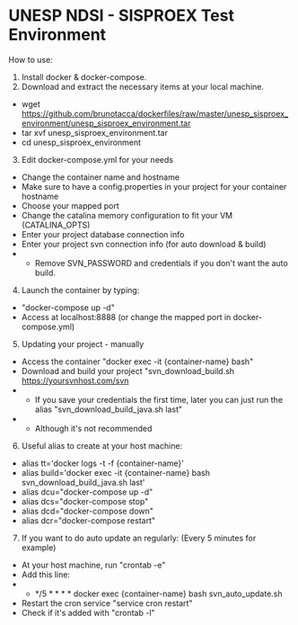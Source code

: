 # UNESP NDSI - SISPROEX Test Environment

How to use:
1) Install docker & docker-compose.
2) Download and extract the necessary items at your local machine.
- wget https://github.com/brunotacca/dockerfiles/raw/master/unesp_sisproex_environment/unesp_sisproex_environment.tar
- tar xvf unesp_sisproex_environment.tar
- cd unesp_sisproex_environment
3) Edit docker-compose.yml for your needs 
- Change the container name and hostname
- Make sure to have a config.properties in your project for your container hostname
- Choose your mapped port
- Change the catalina memory configuration to fit your VM (CATALINA_OPTS)
- Enter your project database connection info
- Enter your project svn connection info (for auto download & build)
- - Remove SVN_PASSWORD and credentials if you don't want the auto build.
4) Launch the container by typing:
- "docker-compose up -d"
- Access at localhost:8888 (or change the mapped port in docker-compose.yml)
5) Updating your project - manually 
- Access the container "docker exec -it {container-name} bash"
- Download and build your project "svn_download_build.sh https://yoursvnhost.com/svn
- - If you save your credentials the first time, later you can just run the alias "svn_download_build_java.sh last"
- - Although it's not recommended
6) Useful alias to create at your host machine:
- alias tt='docker logs -t -f {container-name}'
- alias build='docker exec -it {container-name} bash svn_download_build_java.sh last'
- alias dcu="docker-compose up -d"
- alias dcs="docker-compose stop"
- alias dcd="docker-compose down"
- alias dcr="docker-compose restart"
7) If you want to do auto update an regularly: (Every 5 minutes for example)
- At your host machine, run "crontab -e"
- Add this line: 
- - */5 * * * * docker exec {container-name} bash svn_auto_update.sh
- Restart the cron service "service cron restart"
- Check if it's added with "crontab -l"